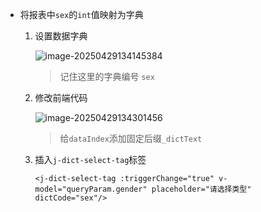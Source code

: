 + 将报表中`sex`的`int`值映射为字典

  1. 设置数据字典

     ![image-20250429134145384](https://book-borrow-project.oss-cn-beijing.aliyuncs.com/md_repo/image-20250429134145384.png)

     > 记住这里的字典编号 `sex`

  2. 修改前端代码

     ![image-20250429134301456](https://book-borrow-project.oss-cn-beijing.aliyuncs.com/md_repo/image-20250429134301456.png)

     > 给`dataIndex`添加固定后缀`_dictText`

  3. 插入`j-dict-select-tag`标签

     ```vue
     <j-dict-select-tag :triggerChange="true" v-model="queryParam.gender" placeholder="请选择类型" dictCode="sex"/>
     ```

     